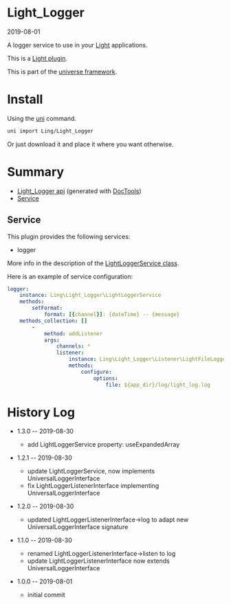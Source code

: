 Light_Logger
===========
2019-08-01



A logger service to use in your [Light](https://github.com/lingtalfi/Light) applications.

This is a [Light plugin](https://github.com/lingtalfi/Light/blob/master/doc/pages/plugin.md).


This is part of the [universe framework](https://github.com/karayabin/universe-snapshot).



Install
==========
Using the [uni](https://github.com/lingtalfi/universe-naive-importer) command.
```bash
uni import Ling/Light_Logger
```

Or just download it and place it where you want otherwise.






Summary
===========
- [Light_Logger api](https://github.com/lingtalfi/Light_Logger/blob/master/doc/api/Ling/Light_Logger.md) (generated with [DocTools](https://github.com/lingtalfi/DocTools))
- [Service](#service)


Service
---------

This plugin provides the following services:

- logger


More info in the description of the [LightLoggerService class](https://github.com/lingtalfi/Light_Logger/blob/master/doc/api/Ling/Light_Logger/LightLoggerService.md).



Here is an example of service configuration:

```yaml
logger:
    instance: Ling\Light_Logger\LightLoggerService
    methods:
        setFormat:
            format: [{channel}]: {dateTime} -- {message}
    methods_collection: []
        -
            method: addListener
            args:
                channels: *
                listener:
                    instance: Ling\Light_Logger\Listener\LightFileLoggerListener
                    methods:
                        configure:
                            options:
                                file: ${app_dir}/log/light_log.log

```



History Log
=============

- 1.3.0 -- 2019-08-30

    - add LightLoggerService property: useExpandedArray
    
- 1.2.1 -- 2019-08-30

    - update LightLoggerService, now implements UniversalLoggerInterface
    - fix LightLoggerListenerInterface implementing UniversalLoggerInterface
    
- 1.2.0 -- 2019-08-30

    - updated LightLoggerListenerInterface->log to adapt new UniversalLoggerInterface signature
    
- 1.1.0 -- 2019-08-30

    - renamed LightLoggerListenerInterface->listen to log
    - update LightLoggerListenerInterface now extends UniversalLoggerInterface
    
- 1.0.0 -- 2019-08-01

    - initial commit